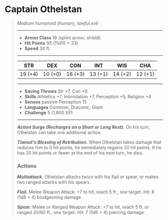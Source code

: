 # Captain Othelstan
>*Medium humanoid (human), lawful evil*
>___
>- **Armor Class** 19 (splint armor, shield)
>- **Hit Points** 93 (11d10 + 33)
>- **Speed** 30 ft.
>___
>|STR|DEX|CON|INT|WIS|CHA|
>|:---:|:---:|:---:|:---:|:---:|:---:|
>|19 (+4)|10 (+0)|16 (+3)|13 (+1)|14 (+2)|12 (+1)|
>___
>- **Saving Throws** Str +7, Con +6
>- **Skills** Athletics +7, Intimidation +7, Perception +5, Religion +4
>- **Senses** passive Perception 15
>- **Languages** Common, Draconic, Giant
>- **Challenge** 5 (1,800 XP)
>___
>***Action Surge (Recharges on a Short or Long Rest).*** On his turn, Othelstan can take one additional action.  
>
>***Tiamat's Blessing of Retribution.*** When Othelstan takes damage that reduces him to 0 hit points, he immediately regains 20 hit points. If he has 20 hit points or fewer at the end of his next turn, he dies.  
>
>### Actions
>***Multiattack.*** Othelstan attacks twice with his flail or spear, or makes two ranged attacks with his spears.  
>
>***Flail.*** Melee Weapon Attack: +7 to hit, reach 5 ft., one target. Hit: 8 (1d8 + 4) bludgeoning damage.  
>
>***Spear.*** Melee  or Ranged Weapon Attack: +7 to hit, reach 5 ft. or ranged 20/60 ft., one target. Hit: 7 (1d6 + 4) piercing damage.